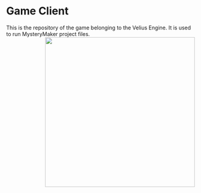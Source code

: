 # Game Client
This is the repository of the game belonging to the Velius Engine. It is used to run MysteryMaker project files.
<img src="https://user-images.githubusercontent.com/57133330/162634798-4c2faba9-f0aa-413c-a169-e9dda4fa3409.png" height=400 align="right"/>

